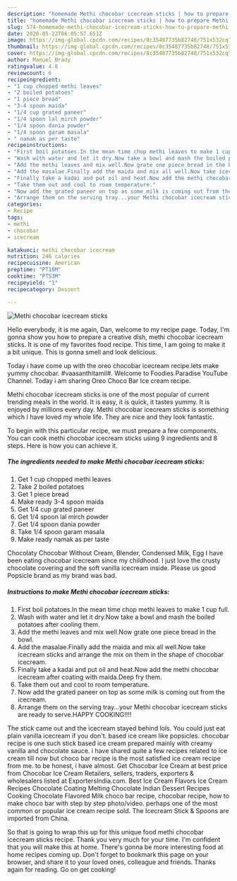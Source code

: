 ```yaml
---
description: "homemade Methi chocobar icecream sticks | how to prepare Methi chocobar icecream sticks"
title: "homemade Methi chocobar icecream sticks | how to prepare Methi chocobar icecream sticks"
slug: 574-homemade-methi-chocobar-icecream-sticks-how-to-prepare-methi-chocobar-icecream-sticks
date: 2020-05-22T06:05:57.651Z
image: https://img-global.cpcdn.com/recipes/8c35487735b82748/751x532cq70/methi-chocobar-icecream-sticks-recipe-main-photo.jpg
thumbnail: https://img-global.cpcdn.com/recipes/8c35487735b82748/751x532cq70/methi-chocobar-icecream-sticks-recipe-main-photo.jpg
cover: https://img-global.cpcdn.com/recipes/8c35487735b82748/751x532cq70/methi-chocobar-icecream-sticks-recipe-main-photo.jpg
author: Manuel Brady
ratingvalue: 4.8
reviewcount: 6
recipeingredient:
- "1 cup chopped methi leaves"
- "2 boiled potatoes"
- "1 piece bread"
- "3-4 spoon maida"
- "1/4 cup grated paneer"
- "1/4 spoon lal mirch powder"
- "1/4 spoon dania powder"
- "1/4 spoon garam masala"
- " namak as per taste"
recipeinstructions:
- "First boil potatoes.In the mean time chop methi leaves to make 1 cup full."
- "Wash with water and let it dry.Now take a bowl and mash the boiled potatoes after cooling them."
- "Add the methi leaves and mix well.Now grate one piece bread in the bowl."
- "Add the masalae.Finally add the maida and mix all well.Now take icecream sticks and arrange the mix on them in the shape of chocobar icecream."
- "Finally take a kadai and put oil and heat.Now add the methi chocobar icecream after coating with maida.Deep fry them."
- "Take them out and cool to room temperature."
- "Now add the grated paneer on top as some milk is coming out from the icecream."
- "Arrange them on the serving tray...your Methi chocobar icecream sticks are ready to serve.HAPPY COOKING!!!!"
categories:
- Recipe
tags:
- methi
- chocobar
- icecream

katakunci: methi chocobar icecream 
nutrition: 246 calories
recipecuisine: American
preptime: "PT10M"
cooktime: "PT53M"
recipeyield: "1"
recipecategory: Dessert

---
```



![Methi chocobar icecream sticks](https://img-global.cpcdn.com/recipes/8c35487735b82748/751x532cq70/methi-chocobar-icecream-sticks-recipe-main-photo.jpg)

Hello everybody, it is me again, Dan, welcome to my recipe page. Today, I'm gonna show you how to prepare a creative dish, methi chocobar icecream sticks. It is one of my favorites food recipe. This time, I am going to make it a bit unique. This is gonna smell and look delicious.

Today i have come up with the oreo chocobar icecream recipe.lets make yummy chocobar. #vaasanthitamil#. Welcome to Foodies Paradise YouTube Channel. Today i am sharing Oreo Choco Bar Ice cream recipe.

Methi chocobar icecream sticks is one of the most popular of current trending meals in the world. It is easy, it is quick, it tastes yummy. It is enjoyed by millions every day. Methi chocobar icecream sticks is something which I have loved my whole life. They are nice and they look fantastic.


To begin with this particular recipe, we must prepare a few components. You can cook methi chocobar icecream sticks using 9 ingredients and 8 steps. Here is how you can achieve it.

<!--inarticleads1-->

##### The ingredients needed to make Methi chocobar icecream sticks:

1. Get 1 cup chopped methi leaves
1. Take 2 boiled potatoes
1. Get 1 piece bread
1. Make ready 3-4 spoon maida
1. Get 1/4 cup grated paneer
1. Get 1/4 spoon lal mirch powder
1. Get 1/4 spoon dania powder
1. Take 1/4 spoon garam masala
1. Make ready  namak as per taste


Chocolaty Chocobar Without Cream, Blender, Condensed Milk, Egg I have been eating chocobar icecream since my childhood. I just love the crusty chocolate covering and the soft vanilla icecream inside. Please us good Popsicle brand as my brand was bad. 

<!--inarticleads2-->

##### Instructions to make Methi chocobar icecream sticks:

1. First boil potatoes.In the mean time chop methi leaves to make 1 cup full.
1. Wash with water and let it dry.Now take a bowl and mash the boiled potatoes after cooling them.
1. Add the methi leaves and mix well.Now grate one piece bread in the bowl.
1. Add the masalae.Finally add the maida and mix all well.Now take icecream sticks and arrange the mix on them in the shape of chocobar icecream.
1. Finally take a kadai and put oil and heat.Now add the methi chocobar icecream after coating with maida.Deep fry them.
1. Take them out and cool to room temperature.
1. Now add the grated paneer on top as some milk is coming out from the icecream.
1. Arrange them on the serving tray...your Methi chocobar icecream sticks are ready to serve.HAPPY COOKING!!!!


The stick came out and the icecream stayed behind lols. You could just eat plain vanilla icecream if you don&#39;t. based ice cream like popsicles. chocobar recipe is one such stick based ice cream prepared mainly with creamy vanilla and chocolate sauce. i have shared quite a few recipes related to ice cream till now but choco bar recipe is the most satisfied ice cream recipe from me. to be honest, i have almost. Get Chocobar Ice Cream at best price from Chocobar Ice Cream Retailers, sellers, traders, exporters &amp; wholesalers listed at ExportersIndia.com. Best Ice Cream Flavors Ice Cream Recipes Chocolate Coating Melting Chocolate Indian Dessert Recipes Cooking Chocolate Flavored Milk choco bar recipe, chocobar recipe, how to make choco bar with step by step photo/video. perhaps one of the most common or popular ice cream recipe sold. The Icecream Stick &amp; Spoons are imported from China. 

So that is going to wrap this up for this unique food methi chocobar icecream sticks recipe. Thank you very much for your time. I'm confident that you will make this at home. There's gonna be more interesting food at home recipes coming up. Don't forget to bookmark this page on your browser, and share it to your loved ones, colleague and friends. Thanks again for reading. Go on get cooking!
